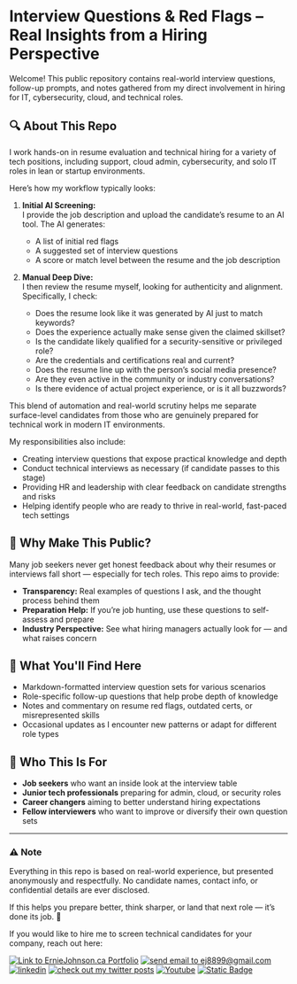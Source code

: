 # Interview Questions & Red Flags – Real Insights from a Hiring Perspective

Welcome! This public repository contains real-world interview questions, follow-up prompts, and notes gathered from my direct involvement in hiring for IT, cybersecurity, cloud, and technical roles.

## 🔍 About This Repo

I work hands-on in resume evaluation and technical hiring for a variety of tech positions, including support, cloud admin, cybersecurity, and solo IT roles in lean or startup environments.

Here’s how my workflow typically looks:

1. **Initial AI Screening:**  
   I provide the job description and upload the candidate’s resume to an AI tool. The AI generates:
   - A list of initial red flags  
   - A suggested set of interview questions  
   - A score or match level between the resume and the job description  

2. **Manual Deep Dive:**  
   I then review the resume myself, looking for authenticity and alignment. Specifically, I check:
   - Does the resume look like it was generated by AI just to match keywords?
   - Does the experience actually make sense given the claimed skillset?
   - Is the candidate likely qualified for a security-sensitive or privileged role?
   - Are the credentials and certifications real and current?
   - Does the resume line up with the person’s social media presence?
   - Are they even active in the community or industry conversations?
   - Is there evidence of actual project experience, or is it all buzzwords?

This blend of automation and real-world scrutiny helps me separate surface-level candidates from those who are genuinely prepared for technical work in modern IT environments.

My responsibilities also include:

- Creating interview questions that expose practical knowledge and depth
- Conduct technical interviews as necessary (if candidate passes to this stage)  
- Providing HR and leadership with clear feedback on candidate strengths and risks  
- Helping identify people who are ready to thrive in real-world, fast-paced tech settings  

## 🎯 Why Make This Public?

Many job seekers never get honest feedback about why their resumes or interviews fall short — especially for tech roles. This repo aims to provide:

- **Transparency:** Real examples of questions I ask, and the thought process behind them  
- **Preparation Help:** If you’re job hunting, use these questions to self-assess and prepare  
- **Industry Perspective:** See what hiring managers actually look for — and what raises concern  

## 🧠 What You'll Find Here

- Markdown-formatted interview question sets for various scenarios  
- Role-specific follow-up questions that help probe depth of knowledge  
- Notes and commentary on resume red flags, outdated certs, or misrepresented skills  
- Occasional updates as I encounter new patterns or adapt for different role types

## 👋 Who This Is For

- **Job seekers** who want an inside look at the interview table  
- **Junior tech professionals** preparing for admin, cloud, or security roles  
- **Career changers** aiming to better understand hiring expectations  
- **Fellow interviewers** who want to improve or diversify their own question sets  

---

### ⚠️ Note

Everything in this repo is based on real-world experience, but presented anonymously and respectfully. No candidate names, contact info, or confidential details are ever disclosed.

If this helps you prepare better, think sharper, or land that next role — it’s done its job. 👊

If you would like to hire me to screen technical candidates for your company, reach out here:

<a href="https://erniejohnson.ca"><img alt="Link to ErnieJohnson.ca Portfolio" src="https://img.shields.io/badge/PORTFOLIO-8A2BE2?style=for-the-badge&logo=google%20home&logoColor=white"></a>&nbsp;<a href="mailto:ej8899@gmail.com" target="_blank"><img src="https://img.shields.io/badge/Gmail-D14836?style=for-the-badge&logo=gmail&logoColor=white" alt="send email to ej8899@gmail.com" /></a>&nbsp;<a href="https://www.linkedin.com/in/ernie-johnson/" target="_blank"><img src="https://img.shields.io/badge/LinkedIn-0077B5?style=for-the-badge&logo=linkedin&logoColor=white" alt="linkedin" /></a>&nbsp;<a href="https://twitter.com/ejdevscom" target="_blank"><img src="https://img.shields.io/badge/Twitter-1DA1F2?style=for-the-badge&logo=twitter&logoColor=white" alt="check out my twitter posts"/></a>&nbsp;<a href="https://www.youtube.com/@erniejohnsonca?sub_confirmation=1"><img alt="Youtube" title="Youtube" src="https://img.shields.io/badge/Youtube-red?style=for-the-badge&logo=youtube&logoColor=white"/></a>&nbsp;<a href="https://docs.google.com/document/d/1XCs8Z_gpaNc00l_rLoan0M1W8Td2Sg_DGThWnMTqOpc/edit?usp=sharing"><img alt="Static Badge" src="https://img.shields.io/badge/RESUME-8A2BE2?style=for-the-badge"></a>
